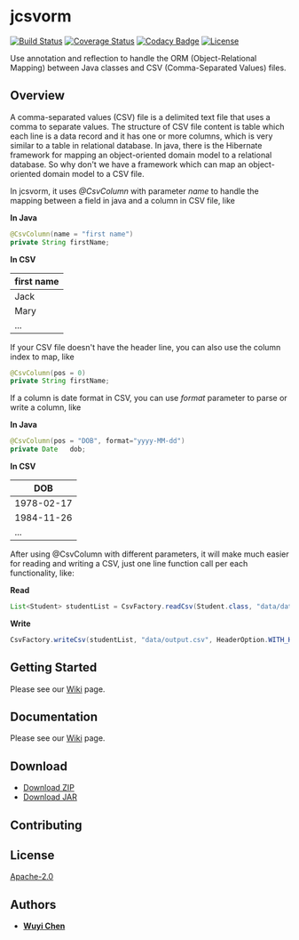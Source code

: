 # jcsvorm

[![Build Status](https://travis-ci.org/wuyichen24/jcsvorm.svg?branch=master)](https://travis-ci.org/wuyichen24/jcsvorm)
[![Coverage Status](https://coveralls.io/repos/github/wuyichen24/jcsvorm/badge.svg?branch=master)](https://coveralls.io/github/wuyichen24/jcsvorm?branch=master)
[![Codacy Badge](https://api.codacy.com/project/badge/Grade/e867f61a668a490695a6db0245b85600)](https://www.codacy.com/project/wuyichen24/jcsvorm/dashboard?utm_source=github.com&amp;utm_medium=referral&amp;utm_content=wuyichen24/jcsvorm&amp;utm_campaign=Badge_Grade_Dashboard)
[![License](https://img.shields.io/badge/License-Apache%202.0-green.svg)](https://opensource.org/licenses/Apache-2.0) 

Use annotation and reflection to handle the ORM (Object-Relational Mapping) between Java classes and CSV (Comma-Separated Values) files.

## Overview
A comma-separated values (CSV) file is a delimited text file that uses a comma to separate values. The structure of CSV file content is table which each line is a data record and it has one or more columns, which is very similar to a table in relational database. In java, there is the Hibernate framework for mapping an object-oriented domain model to a relational database. So why don't we have a framework which can map an object-oriented domain model to a CSV file.

In jcsvorm, it uses *@CsvColumn* with parameter *name* to handle the mapping between a field in java and a column in CSV file, like

**In Java**
```java
@CsvColumn(name = "first name")
private String firstName;
```

**In CSV**

| first name |
| - |
| Jack |
| Mary |
| ...  |

If your CSV file doesn't have the header line, you can also use the column index to map, like
```java
@CsvColumn(pos = 0)
private String firstName;
```

If a column is date format in CSV, you can use *format* parameter to parse or write a column, like

**In Java**
```java
@CsvColumn(pos = "DOB", format="yyyy-MM-dd")
private Date   dob;
```

**In CSV**

| DOB |
| - |
| 1978-02-17 |
| 1984-11-26 |
| ...  |

After using @CsvColumn with different parameters, it will make much easier for reading and writing a CSV, just one line function call per each functionality, like:

**Read**
```java
List<Student> studentList = CsvFactory.readCsv(Student.class, "data/data_with_header.csv", HeaderOption.WITH_HEADER);
```
**Write**
```java
CsvFactory.writeCsv(studentList, "data/output.csv", HeaderOption.WITH_HEADER);
```

## Getting Started
Please see our [Wiki](https://github.com/wuyichen24/jcsvorm/wiki/Getting-Started) page.

## Documentation
Please see our [Wiki](https://github.com/wuyichen24/jcsvorm/wiki) page.

## Download
- [Download ZIP](https://github.com/wuyichen24/jcsvorm/archive/master.zip)
- [Download JAR](https://github.com/wuyichen24/jcsvorm/releases/download/v1.1/jcsvorm-1.1.jar)

## Contributing

## License
[Apache-2.0](https://opensource.org/licenses/Apache-2.0)

## Authors
- **[Wuyi Chen](https://www.linkedin.com/in/wuyichen24/)**
